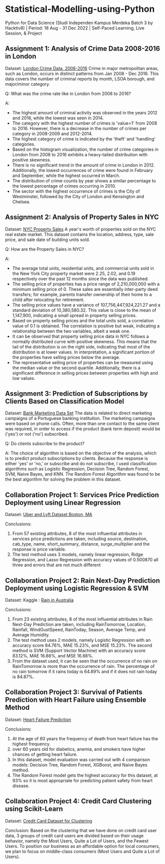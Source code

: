 # Statistical-Modelling-using-Python
Python for Data Science (Studi Independen Kampus Merdeka Batch 3 by Hacktiv8) | Period: 18 Aug - 31 Dec 2022 | Self-Paced Learning, Live Session, &amp; Project 

## Assignment 1: Analysis of Crime Data 2008-2016 in London
Dataset: [London Crime Data, 2008-2016](https://www.kaggle.com/datasets/jboysen/london-crime)
Crime in major metropolitan areas, such as London, occurs in distinct patterns from Jan 2008 - Dec 2016. This data covers the number of criminal reports by month, LSOA borough, and major/minor category.

Q: What was the crime rate like in London from 2008 to 2016?

A:
- The highest amount of criminal activity was observed in the years 2012 and 2016, while the lowest was seen in 2014.
- The category with the highest number of crimes is 'value=1' from 2008 to 2016. However, there is a decrease in the number of crimes per category in 2008-2009 and 2012-2014.
- The highest category of crime is indicated by the 'theft' and 'handling' categories.
- Based on the histogram visualization, the number of crime categories in London from 2008 to 2016 exhibits a heavy-tailed distribution with positive skewness.
- There is no significant trend in the amount of crime in London in 2012. Additionally, the lowest occurrences of crime were found in February and September, while the highest occurred in March.
- The distribution of crime counts by year shows a similar percentage to the lowest percentage of crimes occurring in 2010.
- The sector with the highest occurrence of crimes is the City of Westminster, followed by the City of London and Kensington and Chelsea.

## Assignment 2: Analysis of Property Sales in NYC
Dataset: [NYC Property Sales](https://www.kaggle.com/datasets/new-york-city/nyc-property-sales)
A year's worth of properties sold on the NYC real estate market. This dataset contains the location, address, type, sale price, and sale date of building units sold.

Q: How are the Property Sales in NYC?

A:
- The average total units, residential units, and commercial units sold in the New York City property market were 2.25, 2.02, and 0.19 respectively over the past 12 months since the data was published.
- The selling price of properties has a price range of 2,210,000,000 with a minimum selling price of 0. These sales are essentially inter-party deed transfers; for example, parents transfer ownership of their home to a child after relocating for retirement.
- The selling price values have a variance of 107,756,447,924,221.27 and a standard deviation of 10,380,580.32. This value is close to the mean of 1,147,900, indicating a small spread in property selling prices.
- Based on property selling prices and the total units sold, a correlation value of 0.1 is obtained. The correlation is positive but weak, indicating a relationship between the two variables, albeit a weak one.
- It can be observed that property selling price data in NYC follows a normally distributed curve with positive skewness. This means that the tail of the distribution is on the right side, indicating that most of the distribution is at lower values. In interpretation, a significant portion of the properties have selling prices below the average.
- The representative selling price of properties can be measured using the median value or the second quartile. Additionally, there is a significant difference in selling prices between properties with high and low values.

## Assignment 3: Prediction of Subscriptions by Clients Based on Classification Model
Dataset: [Bank Marketing Data Set](https://www.kaggle.com/datasets/tunguz/bank-marketing-data-set)
The data is related to direct marketing campaigns of a Portuguese banking institution. The marketing campaigns were based on phone calls. Often, more than one contact to the same client was required, in order to access if the product (bank term deposit) would be ('yes') or not ('no') subscribed.

Q: Do clients subscribe to the product?

A: The choice of algorithm is based on the objective of the analysis, which is to predict product subscriptions by clients. Because the response is either 'yes' or 'no,' or subscribe and do not subscribe, I used classification algorithms such as Logistic Regression, Decision Tree, Random Forest, SVM, Naive Bayes, and KNN. The Random Forest Algorithm was found to be the best algorithm for solving the problem in this dataset.

## Collaboration Project 1: Services Price Prediction Deployment using Linear Regression
Dataset: [Uber and Lyft Dataset Boston, MA]( https://www.kaggle.com/datasets/brllrb/uber-and-lyft-dataset-boston-ma )

Conclusions:
1. From 57 existing attributes, 8 of the most influential attributes in services price predictions are taken, including source, destination, cab_type, name, short_summary, distance, surge_multiplier and the response is price variable.
2. The test method uses 3 models, namely linear regression, Ridge Regression, and Lasso Regression with accuracy values of 0.500870 all three and errors that are not much different

## Collaboration Project 2: Rain Next-Day Prediction Deployment using Logistic Regression & SVM
Dataset: Kaggle : [Rain in Australia](https://www.kaggle.com/datasets/jsphyg/weather-dataset-rattle-package/)

Conclusions:
1. From 23 existing attributes, 8 of the most influential attributes in Rain Next-Day Prediction are taken, including RainTomorrow, Location, Rainfall, WindGustSpeed, RainToday, Season, Average Temp, and Average Humidity.
2. The test method uses 2 models, namely Logistic Regression with an accuracy score 84.76%, MAE 15.23%, and MSE 15.23%. The second method is SVM (Support Vector Machine) with an accuracy score 83.12%, MAE 16.88%, and MSE 16.88%.
3. From the dataset used, it can be seen that the occurrence of no rain on RainTomorrow is more than the occurrence of rain. The percentage of no rain tomorrow if it rains today is 64.89% and if it does not rain today is 84.87%.

## Collaboration Project 3: Survival of Patients Prediction with Heart Failure using Ensemble Method
Dataset: [Heart Failure Prediction]( https://www.kaggle.com/andrewmvd/heart-failure-clinical-data)

Conclusions:
1. At the age of 60 years the frequency of death from heart failure has the highest frequency.
2. over 60 years old for diabetics, anemia, and smokers have higher chances of getting heart failure.
3. In this dataset, model evaluation was carried out with 4 comparison models: Decision Tree, Random Forest, XGBoost, and Naive Bayes method.
4. The Random Forest model gets the highest accuracy for this dataset, at 93% so it is most appropriate for predicting patient safety from heart disease.

## Collaboration Project 4: Credit Card Clustering using Scikit-Learn
Dataset: [Credit Card Dataset for Clustering]( https://www.kaggle.com/datasets/arjunbhasin2013/ccdata)

Conclusion: Based on the clustering that we have done on credit card user data, 3 groups of credit card users are divided based on their usage behavior, namely the Most Users, Quite a Lot of Users, and the Fewest Users. To position our business as an affordable option for local consumers, we plan to focus on middle-class consumers (Most Users and Quite a Lot of Users).






